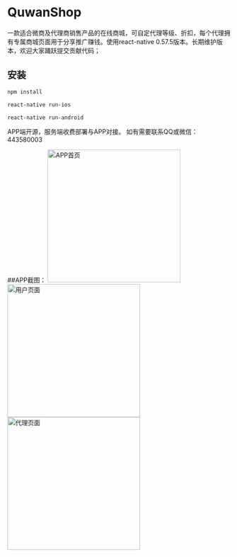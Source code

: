 # QuwanShop
一款适合微商及代理商销售产品的在线商城，可自定代理等级、折扣，每个代理拥有专属商城页面用于分享推广赚钱。使用react-native 0.57.5版本。长期维护版本，欢迎大家踊跃提交贡献代码；

## 安装
```bash
npm install

react-native run-ios

react-native run-android
```

APP端开源，服务端收费部署与APP对接。
如有需要联系QQ或微信：443580003 

##APP截图：
<img width="300" src="https://raw.githubusercontent.com/teebbstudios/agentshop/master/readme_assets/000.jpg" alt="APP首页"/>
<img width="300" src="https://raw.githubusercontent.com/teebbstudios/agentshop/master/readme_assets/001.jpg" alt="用户页面"/>
<img width="300" src="https://raw.githubusercontent.com/teebbstudios/agentshop/master/readme_assets/002.png" alt="代理页面"/>

